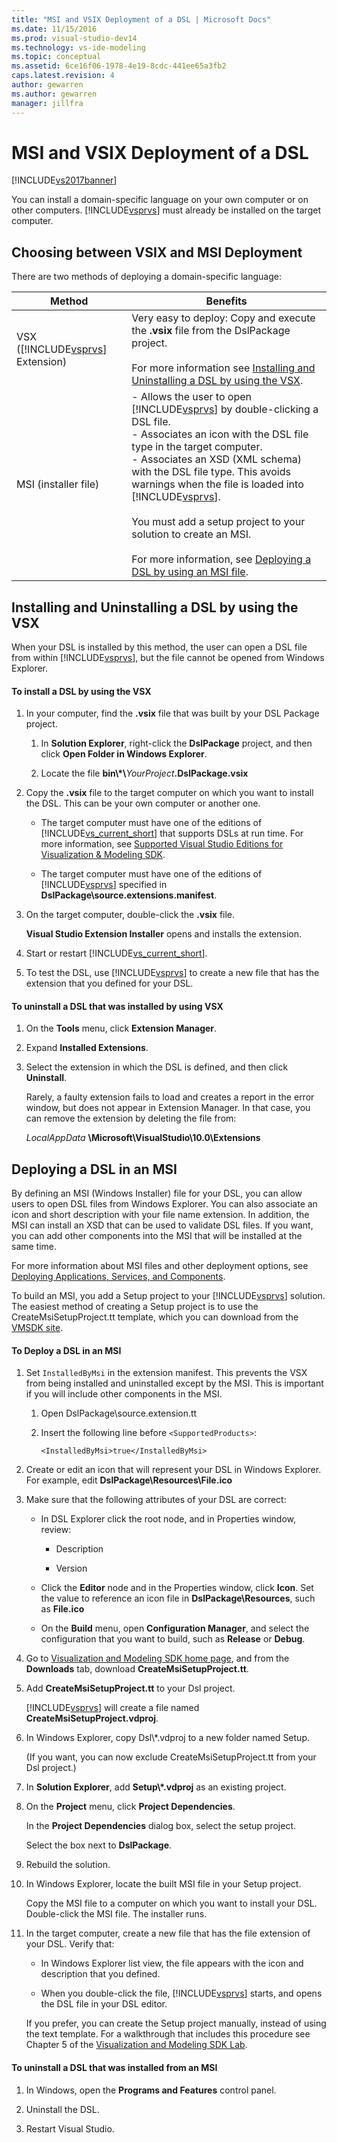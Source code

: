 ```yaml
---
title: "MSI and VSIX Deployment of a DSL | Microsoft Docs"
ms.date: 11/15/2016
ms.prod: visual-studio-dev14
ms.technology: vs-ide-modeling
ms.topic: conceptual
ms.assetid: 6ce16f06-1978-4e19-8cdc-441ee65a3fb2
caps.latest.revision: 4
author: gewarren
ms.author: gewarren
manager: jillfra
---
```

# MSI and VSIX Deployment of a DSL
[!INCLUDE[vs2017banner](../includes/vs2017banner.md)]

You can install a domain-specific language on your own computer or on other computers. [!INCLUDE[vsprvs](../includes/vsprvs-md.md)] must already be installed on the target computer.  
  
##  <a name="which"></a> Choosing between VSIX and MSI Deployment  
 There are two methods of deploying a domain-specific language:  
  
|Method|Benefits|  
|------------|--------------|  
|VSX ([!INCLUDE[vsprvs](../includes/vsprvs-md.md)] Extension)|Very easy to deploy: Copy and execute the **.vsix** file from the DslPackage project.<br /><br /> For more information see [Installing and Uninstalling a DSL by using the VSX](#Installing).|  
|MSI (installer file)|-   Allows the user to open [!INCLUDE[vsprvs](../includes/vsprvs-md.md)] by double-clicking a DSL file.<br />-   Associates an icon with the DSL file type in the target computer.<br />-   Associates an XSD (XML schema) with the DSL file type. This avoids warnings when the file is loaded into [!INCLUDE[vsprvs](../includes/vsprvs-md.md)].<br /><br /> You must add a setup project to your solution to create an MSI.<br /><br /> For more information, see [Deploying a DSL by using an MSI file](#msi).|  
  
##  <a name="Installing"></a> Installing and Uninstalling a DSL by using the VSX  
 When your DSL is installed by this method, the user can open a DSL file from within [!INCLUDE[vsprvs](../includes/vsprvs-md.md)], but the file cannot be opened from Windows Explorer.  
  
#### To install a DSL by using the VSX  
  
1. In your computer, find the **.vsix** file that was built by your DSL Package project.  
  
    1.  In **Solution Explorer**, right-click the **DslPackage** project, and then click **Open Folder in Windows Explorer**.  
  
    2.  Locate the file **bin\\\*\\**_YourProject_**.DslPackage.vsix**  
  
2. Copy the **.vsix** file to the target computer on which you want to install the DSL. This can be your own computer or another one.  
  
    -   The target computer must have one of the editions of [!INCLUDE[vs_current_short](../includes/vs-current-short-md.md)] that supports DSLs at run time. For more information, see [Supported Visual Studio Editions for Visualization & Modeling SDK](../modeling/supported-visual-studio-editions-for-visualization-amp-modeling-sdk.md).  
  
    -   The target computer must have one of the editions of [!INCLUDE[vsprvs](../includes/vsprvs-md.md)] specified in **DslPackage\source.extensions.manifest**.  
  
3. On the target computer, double-click the **.vsix** file.  
  
     **Visual Studio Extension Installer** opens and installs the extension.  
  
4. Start or restart [!INCLUDE[vs_current_short](../includes/vs-current-short-md.md)].  
  
5. To test the DSL, use [!INCLUDE[vsprvs](../includes/vsprvs-md.md)] to create a new file that has the extension that you defined for your DSL.  
  
#### To uninstall a DSL that was installed by using VSX  
  
1. On the **Tools** menu, click **Extension Manager**.  
  
2. Expand **Installed Extensions**.  
  
3. Select the extension in which the DSL is defined, and then click **Uninstall**.  
  
   Rarely, a faulty extension fails to load and creates a report in the error window, but does not appear in Extension Manager. In that case, you can remove the extension by deleting the file from:  
  
   *LocalAppData* **\Microsoft\VisualStudio\10.0\Extensions**  
  
##  <a name="msi"></a> Deploying a DSL in an MSI  
 By defining an MSI (Windows Installer) file for your DSL, you can allow users to open DSL files from Windows Explorer. You can also associate an icon and short description with your file name extension. In addition, the MSI can install an XSD that can be used to validate DSL files. If you want, you can add other components into the MSI that will be installed at the same time.  
  
 For more information about MSI files and other deployment options, see [Deploying Applications, Services, and Components](../deployment/deploying-applications-services-and-components.md).  
  
 To build an MSI, you add a Setup project to your [!INCLUDE[vsprvs](../includes/vsprvs-md.md)] solution. The easiest method of creating a Setup project is to use the CreateMsiSetupProject.tt template, which you can download from the [VMSDK site](http://go.microsoft.com/fwlink/?LinkID=186128).  
  
#### To Deploy a DSL in an MSI  
  
1. Set `InstalledByMsi` in the extension manifest. This prevents the VSX from being installed and uninstalled except by the MSI. This is important if you will include other components in the MSI.  
  
   1.  Open DslPackage\source.extension.tt  
  
   2.  Insert the following line before `<SupportedProducts>`:  
  
       ```  
       <InstalledByMsi>true</InstalledByMsi>  
       ```  
  
2. Create or edit an icon that will represent your DSL in Windows Explorer. For example, edit **DslPackage\Resources\File.ico**  
  
3. Make sure that the following attributes of your DSL are correct:  
  
   -   In DSL Explorer click the root node, and in Properties window, review:  
  
       -   Description  
  
       -   Version  
  
   -   Click the **Editor** node and in the Properties window, click **Icon**. Set the value to reference an icon file in **DslPackage\Resources**, such as **File.ico**  
  
   -   On the **Build** menu, open **Configuration Manager**, and select the configuration that you want to build, such as **Release** or **Debug**.  
  
4. Go to [Visualization and Modeling SDK home page](http://go.microsoft.com/fwlink/?LinkID=186128), and from the **Downloads** tab, download **CreateMsiSetupProject.tt**.  
  
5. Add **CreateMsiSetupProject.tt** to your Dsl project.  
  
    [!INCLUDE[vsprvs](../includes/vsprvs-md.md)] will create a file named **CreateMsiSetupProject.vdproj**.  
  
6. In Windows Explorer, copy Dsl\\*.vdproj to a new folder named Setup.  
  
    (If you want, you can now exclude CreateMsiSetupProject.tt from your Dsl project.)  
  
7. In **Solution Explorer**, add **Setup\\\*.vdproj** as an existing project.  
  
8. On the **Project** menu, click **Project Dependencies**.  
  
    In the **Project Dependencies** dialog box, select the setup project.  
  
    Select the box next to **DslPackage**.  
  
9. Rebuild the solution.  
  
10. In Windows Explorer, locate the built MSI file in your Setup project.  
  
     Copy the MSI file to a computer on which you want to install your DSL. Double-click the MSI file. The installer runs.  
  
11. In the target computer, create a new file that has the file extension of your DSL. Verify that:  
  
    -   In Windows Explorer list view, the file appears with the icon and description that you defined.  
  
    -   When you double-click the file, [!INCLUDE[vsprvs](../includes/vsprvs-md.md)] starts, and opens the DSL file in your DSL editor.  
  
    If you prefer, you can create the Setup project manually, instead of using the text template. For a walkthrough that includes this procedure see Chapter 5 of the [Visualization and Modeling SDK Lab](http://go.microsoft.com/fwlink/?LinkId=208878).  
  
#### To uninstall a DSL that was installed from an MSI  
  
1. In Windows, open the **Programs and Features** control panel.  
  
2. Uninstall the DSL.  
  
3. Restart Visual Studio.
